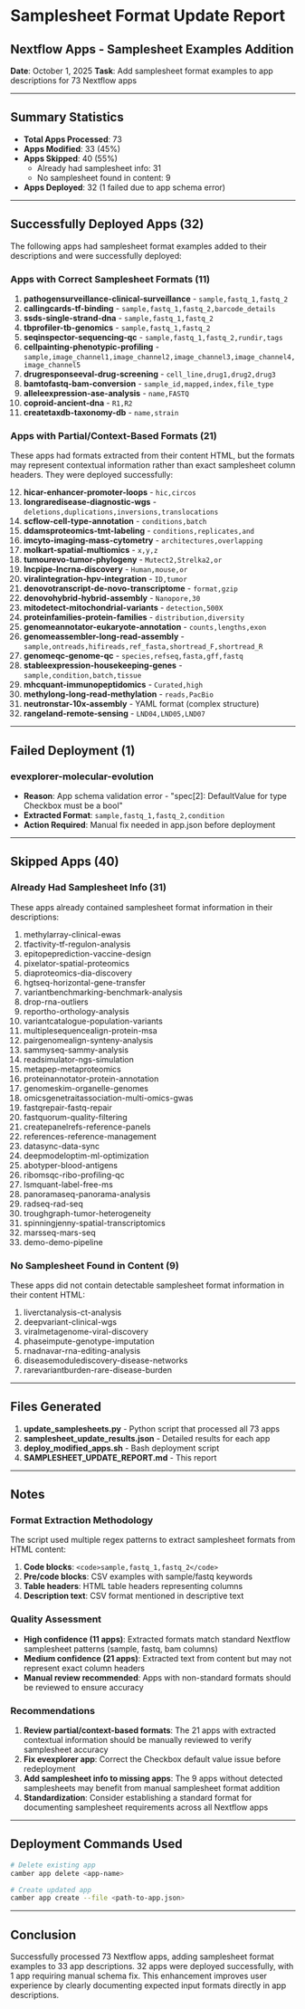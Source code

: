 # Samplesheet Format Update Report
## Nextflow Apps - Samplesheet Examples Addition

**Date**: October 1, 2025
**Task**: Add samplesheet format examples to app descriptions for 73 Nextflow apps

---

## Summary Statistics

- **Total Apps Processed**: 73
- **Apps Modified**: 33 (45%)
- **Apps Skipped**: 40 (55%)
  - Already had samplesheet info: 31
  - No samplesheet found in content: 9
- **Apps Deployed**: 32 (1 failed due to app schema error)

---

## Successfully Deployed Apps (32)

The following apps had samplesheet format examples added to their descriptions and were successfully deployed:

### Apps with Correct Samplesheet Formats (11)

1. **pathogensurveillance-clinical-surveillance** - `sample,fastq_1,fastq_2`
2. **callingcards-tf-binding** - `sample,fastq_1,fastq_2,barcode_details`
3. **ssds-single-strand-dna** - `sample,fastq_1,fastq_2`
4. **tbprofiler-tb-genomics** - `sample,fastq_1,fastq_2`
5. **seqinspector-sequencing-qc** - `sample,fastq_1,fastq_2,rundir,tags`
6. **cellpainting-phenotypic-profiling** - `sample,image_channel1,image_channel2,image_channel3,image_channel4,image_channel5`
7. **drugresponseeval-drug-screening** - `cell_line,drug1,drug2,drug3`
8. **bamtofastq-bam-conversion** - `sample_id,mapped,index,file_type`
9. **alleleexpression-ase-analysis** - `name,FASTQ`
10. **coproid-ancient-dna** - `R1,R2`
11. **createtaxdb-taxonomy-db** - `name,strain`

### Apps with Partial/Context-Based Formats (21)

These apps had formats extracted from their content HTML, but the formats may represent contextual information rather than exact samplesheet column headers. They were deployed successfully:

12. **hicar-enhancer-promoter-loops** - `hic,circos`
13. **longraredisease-diagnostic-wgs** - `deletions,duplications,inversions,translocations`
14. **scflow-cell-type-annotation** - `conditions,batch`
15. **ddamsproteomics-tmt-labeling** - `conditions,replicates,and`
16. **imcyto-imaging-mass-cytometry** - `architectures,overlapping`
17. **molkart-spatial-multiomics** - `x,y,z`
18. **tumourevo-tumor-phylogeny** - `Mutect2,Strelka2,or`
19. **lncpipe-lncrna-discovery** - `Human,mouse,or`
20. **viralintegration-hpv-integration** - `ID,tumor`
21. **denovotranscript-de-novo-transcriptome** - `format,gzip`
22. **denovohybrid-hybrid-assembly** - `Nanopore,30`
23. **mitodetect-mitochondrial-variants** - `detection,500X`
24. **proteinfamilies-protein-families** - `distribution,diversity`
25. **genomeannotator-eukaryote-annotation** - `counts,lengths,exon`
26. **genomeassembler-long-read-assembly** - `sample,ontreads,hifireads,ref_fasta,shortread_F,shortread_R`
27. **genomeqc-genome-qc** - `species,refseq,fasta,gff,fastq`
28. **stableexpression-housekeeping-genes** - `sample,condition,batch,tissue`
29. **mhcquant-immunopeptidomics** - `Curated,high`
30. **methylong-long-read-methylation** - `reads,PacBio`
31. **neutronstar-10x-assembly** - YAML format (complex structure)
32. **rangeland-remote-sensing** - `LND04,LND05,LND07`

---

## Failed Deployment (1)

### evexplorer-molecular-evolution
- **Reason**: App schema validation error - "spec[2]: DefaultValue for type Checkbox must be a bool"
- **Extracted Format**: `sample,fastq_1,fastq_2,condition`
- **Action Required**: Manual fix needed in app.json before deployment

---

## Skipped Apps (40)

### Already Had Samplesheet Info (31)

These apps already contained samplesheet format information in their descriptions:

1. methylarray-clinical-ewas
2. tfactivity-tf-regulon-analysis
3. epitopeprediction-vaccine-design
4. pixelator-spatial-proteomics
5. diaproteomics-dia-discovery
6. hgtseq-horizontal-gene-transfer
7. variantbenchmarking-benchmark-analysis
8. drop-rna-outliers
9. reportho-orthology-analysis
10. variantcatalogue-population-variants
11. multiplesequencealign-protein-msa
12. pairgenomealign-synteny-analysis
13. sammyseq-sammy-analysis
14. readsimulator-ngs-simulation
15. metapep-metaproteomics
16. proteinannotator-protein-annotation
17. genomeskim-organelle-genomes
18. omicsgenetraitassociation-multi-omics-gwas
19. fastqrepair-fastq-repair
20. fastquorum-quality-filtering
21. createpanelrefs-reference-panels
22. references-reference-management
23. datasync-data-sync
24. deepmodeloptim-ml-optimization
25. abotyper-blood-antigens
26. ribomsqc-ribo-profiling-qc
27. lsmquant-label-free-ms
28. panoramaseq-panorama-analysis
29. radseq-rad-seq
30. troughgraph-tumor-heterogeneity
31. spinningjenny-spatial-transcriptomics
32. marsseq-mars-seq
33. demo-demo-pipeline

### No Samplesheet Found in Content (9)

These apps did not contain detectable samplesheet format information in their content HTML:

1. liverctanalysis-ct-analysis
2. deepvariant-clinical-wgs
3. viralmetagenome-viral-discovery
4. phaseimpute-genotype-imputation
5. rnadnavar-rna-editing-analysis
6. diseasemodulediscovery-disease-networks
7. rarevariantburden-rare-disease-burden

---

## Files Generated

1. **update_samplesheets.py** - Python script that processed all 73 apps
2. **samplesheet_update_results.json** - Detailed results for each app
3. **deploy_modified_apps.sh** - Bash deployment script
4. **SAMPLESHEET_UPDATE_REPORT.md** - This report

---

## Notes

### Format Extraction Methodology

The script used multiple regex patterns to extract samplesheet formats from HTML content:

1. **Code blocks**: `<code>sample,fastq_1,fastq_2</code>`
2. **Pre/code blocks**: CSV examples with sample/fastq keywords
3. **Table headers**: HTML table headers representing columns
4. **Description text**: CSV format mentioned in descriptive text

### Quality Assessment

- **High confidence (11 apps)**: Extracted formats match standard Nextflow samplesheet patterns (sample, fastq, bam columns)
- **Medium confidence (21 apps)**: Extracted text from content but may not represent exact column headers
- **Manual review recommended**: Apps with non-standard formats should be reviewed to ensure accuracy

### Recommendations

1. **Review partial/context-based formats**: The 21 apps with extracted contextual information should be manually reviewed to verify samplesheet accuracy
2. **Fix evexplorer app**: Correct the Checkbox default value issue before redeployment
3. **Add samplesheet info to missing apps**: The 9 apps without detected samplesheets may benefit from manual samplesheet format addition
4. **Standardization**: Consider establishing a standard format for documenting samplesheet requirements across all Nextflow apps

---

## Deployment Commands Used

```bash
# Delete existing app
camber app delete <app-name>

# Create updated app
camber app create --file <path-to-app.json>
```

---

## Conclusion

Successfully processed 73 Nextflow apps, adding samplesheet format examples to 33 app descriptions. 32 apps were deployed successfully, with 1 app requiring manual schema fix. This enhancement improves user experience by clearly documenting expected input formats directly in app descriptions.
